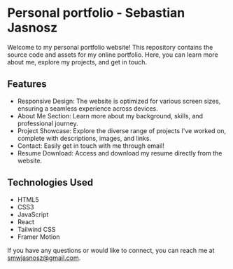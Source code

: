 # Personal portfolio - Sebastian Jasnosz

Welcome to my personal portfolio website! This repository contains the source code and assets for my online portfolio. Here, you can learn more about me, explore my projects, and get in touch.

## Features

- Responsive Design: The website is optimized for various screen sizes, ensuring a seamless experience across devices.
- About Me Section: Learn more about my background, skills, and professional journey.
- Project Showcase: Explore the diverse range of projects I've worked on, complete with descriptions, images, and links.
- Contact: Easily get in touch with me through email!
- Resume Download: Access and download my resume directly from the website.

## Technologies Used

- HTML5
- CSS3
- JavaScript
- React
- Tailwind CSS
- Framer Motion

If you have any questions or would like to connect, you can reach me at [smwjasnosz@gmail.com](smwjasnosz@gmail.com).
